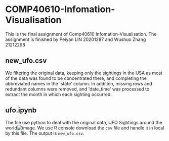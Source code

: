 # COMP40610-Infomation-Visualisation
This is the final assignment of Comp40610 Infomation-Visualisation. The assignment is finished by Peiyan LIN 20201287 and Wushuo Zhang 21212298

## new_ufo.csv 
We filtering the original data, keeping only the sightings in the USA as most of the data was found to be concentrated there, and completing the abbreviated names in the 'state' column. In addition, missing rows and redundant columns were removed, and 'date_time' was processed to extract the month in which each sighting occurred.

## ufo.ipynb
The file use python to deal with the original data,  UFO Sightings around the world![image](https://user-images.githubusercontent.com/113536723/233132286-21aa6351-fda2-42ef-b049-562d72c904a5.png). We use R console download the `csv` file and handle it in local by this file. The output is `new_ufo.csv`.


